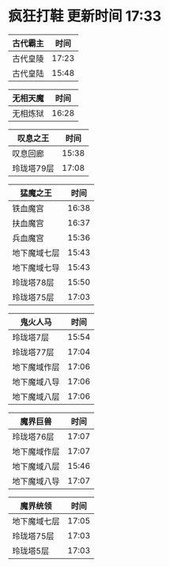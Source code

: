 # 疯狂打鞋 更新时间 17:33

| 古代霸主   | 时间    |
|--------|-------|
| 古代皇陵 | 17:23 |
| 古代皇陆 | 15:48 |

| 无相天魔   | 时间    |
|--------|-------|
| 无相炼狱 | 16:28 |

| 叹息之王   | 时间    |
|--------|-------|
| 叹息回廊 | 15:38 |
| 玲珑塔79层 | 17:08 |

| 猛魔之王   | 时间    |
|--------|-------|
| 铁血魔宫 | 16:38 |
| 扶血魔宫 | 16:37 |
| 兵血魔宫 | 15:36 |
| 地下魔域七层 | 15:43 |
| 地下魔域七导 | 15:43 |
| 玲珑塔78层 | 15:50 |
| 玲珑塔75层 | 17:03 |

| 鬼火人马   | 时间    |
|--------|-------|
| 玲珑塔7层 | 15:54 |
| 玲珑塔77层 | 17:04 |
| 地下魔域作层 | 17:06 |
| 地下魔域八导 | 17:06 |
| 地下魔域八层 | 17:06 |

| 魔界巨兽   | 时间    |
|--------|-------|
| 玲珑塔76层 | 17:07 |
| 地下魔域作层 | 17:07 |
| 地下魔域八层 | 15:46 |
| 地下魔域八导 | 17:07 |

| 魔界统领   | 时间    |
|--------|-------|
| 地下魔域七层 | 17:05 |
| 玲珑塔75层 | 17:03 |
| 玲珑塔5层 | 17:03 |